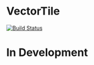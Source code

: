 # VectorTile
[![Build Status](https://travis-ci.com/OnomeOkuma/VectorTile.svg?branch=master)](https://travis-ci.com/OnomeOkuma/VectorTile)

# In Development
